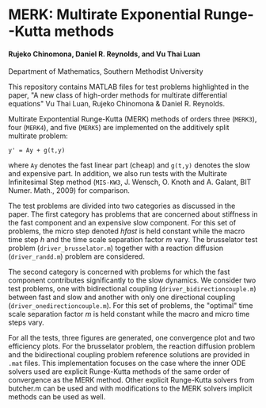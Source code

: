 # MERK: Multirate Exponential Runge--Kutta methods # 

#### Rujeko Chinomona, Daniel R. Reynolds, and Vu Thai Luan ####
Department of Mathematics, Southern Methodist University

This repository contains MATLAB files for test problems highlighted in the paper, 
   "A new class of high-order methods for multirate differential equations" Vu Thai Luan, Rujeko Chinomona & Daniel R. Reynolds. 
   
Multirate Expontential Runge-Kutta (MERK) methods of orders three (`MERK3`), four (`MERK4`), and five (`MERK5`) are implemented on the additively split multirate problem: 

  ```y' = Ay + g(t,y)``` 

where ```Ay``` denotes the fast linear part (cheap) and ```g(t,y)``` denotes the slow and expensive part. In addition, we also run tests with the Multirate Infinitesimal Step method (`MIS-KW3`, J. Wensch, O. Knoth and A. Galant, BIT Numer. Math., 2009) for comparison.

The test problems are divided into two categories as discussed in the paper. The first category has problems that are concerned about stiffness in the fast component and an expensive slow component. For this set of problems, the micro step denoted *hfast* is held constant while the macro time step *h* and the time scale separation factor *m* vary. The brusselator test problem (`driver_brusselator.m`) together with a reaction diffusion (`driver_randd.m`) problem are considered. 

The second category is concerned with problems for which the fast component contributes significantly to the slow dynamics. We consider two test problems, one with bidirectional coupling (`driver_bidirectioncouple.m`) between fast and slow and another with only one directional coupling (`driver_onedirectioncouple.m`). For this set of problems, the "optimal" time scale separation factor *m* is held constant while the macro and micro time steps vary.

For all the tests, three figures are generated, one convergence plot and two efficiency plots. For the brusselator problem, the reaction diffusion problem and the bidirectional coupling problem reference solutions are provided in `.mat` files. This implementation focuses on the case where the inner ODE solvers used are explicit Runge-Kutta methods of the same order of convergence as the MERK method. Other explicit Runge-Kutta solvers from butcher.m can be used and with modifications to the MERK solvers implicit methods can be used as well. 
